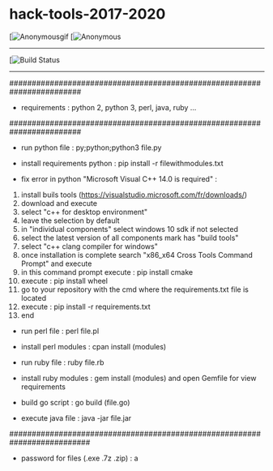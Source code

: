 # hack-tools-2017-2020

[![Anonymousgif](https://i.giphy.com/media/2Y0ecuTsnAvZK/200.gif)
[![Anonymous](https://img.hebus.com/hebus_2013/02/13/preview/1360720696_97766.jpg) 

------------------------------------------------------------------------------------------------------------------------

 [![Build Status](https://img.shields.io/badge/build-passing%20%2F%20moderate-yellow.svg)
 
 ------------------------------------------------------------------------------------------------------------------------
 
########################################################################

- requirements : python 2, python 3, perl, java, ruby ...

########################################################################

- run python file : py;python;python3 file.py

- install requirements python : pip install -r filewithmodules.txt

- fix error in python "Microsoft Visual C++ 14.0 is required" : 

1. install buils tools (https://visualstudio.microsoft.com/fr/downloads/) 
2. download and execute
3. select "c++ for desktop environment"
4. leave the selection by default
5. in "individual components" select windows 10 sdk if not selected
6. select the latest version of all components mark has "build tools"
7. select "c++ clang compiler for windows"
8. once installation is complete search "x86_x64 Cross Tools Command Prompt" and execute 
10. in this command prompt execute : pip install cmake
11. execute : pip install wheel
12. go to your repository with the cmd where the requirements.txt file is located
13. execute : pip install -r requirements.txt
14. end

- run perl file : perl file.pl

- install perl modules : cpan install (modules)

- run ruby file : ruby file.rb

- install ruby modules : gem install (modules) and open Gemfile for view requirements

- build go script : go build (file.go)

- execute java file : java -jar file.jar

##########################################################################

- password for files (.exe .7z .zip) : a
